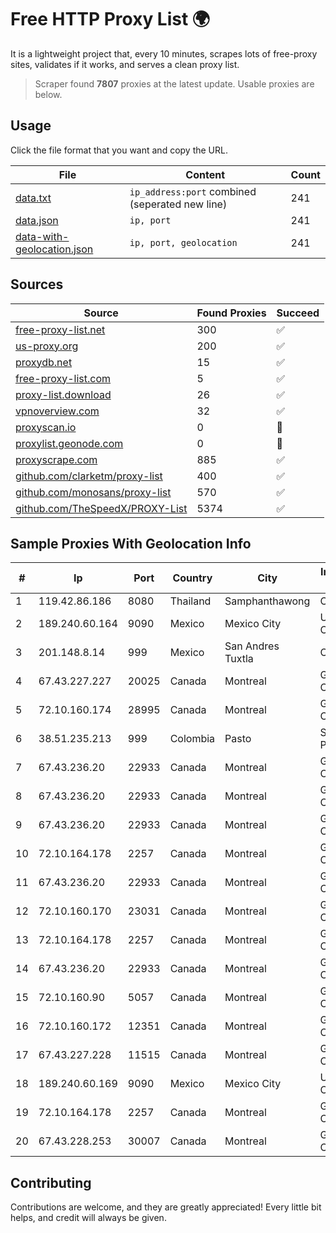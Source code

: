
# Free HTTP Proxy List 🌍

It is a lightweight project that, every 10 minutes, scrapes lots of free-proxy sites, validates if it works, and serves a clean proxy list.


> Scraper found **7807** proxies at the latest update. Usable proxies are below.

## Usage

Click the file format that you want and copy the URL.


|File|Content|Count|
|----|-------|-----|
|[data.txt](https://raw.githubusercontent.com/themiralay/Proxy-List-World/master/data.txt)|`ip_address:port` combined (seperated new line)|241|
|[data.json](https://raw.githubusercontent.com/themiralay/Proxy-List-World/master/data.json)|`ip, port`|241|
|[data-with-geolocation.json](https://raw.githubusercontent.com/themiralay/Proxy-List-World/master/data-with-geolocation.json)|`ip, port, geolocation`|241|

## Sources

|Source|Found Proxies|Succeed|
|------|-------------|-------|
|[free-proxy-list.net](https://free-proxy-list.net)|300|✅|
|[us-proxy.org](https://www.us-proxy.org)|200|✅|
|[proxydb.net](http://proxydb.net)|15|✅|
|[free-proxy-list.com](https://free-proxy-list.com/?page=&port=&type%5B%5D=http&type%5B%5D=https&up_time=0&search=Search)|5|✅|
|[proxy-list.download](https://www.proxy-list.download/HTTP)|26|✅|
|[vpnoverview.com](https://vpnoverview.com/privacy/anonymous-browsing/free-proxy-servers)|32|✅|
|[proxyscan.io](https://www.proxyscan.io)|0|🚫|
|[proxylist.geonode.com](https://proxylist.geonode.com/api/proxy-list?limit=300&page=1&sort_by=lastChecked&sort_type=desc&protocols=http,https)|0|🚫|
|[proxyscrape.com](https://api.proxyscrape.com/v2/?request=displayproxies&protocol=http&timeout=10000&country=all&ssl=all&anonymity=all)|885|✅|
|[github.com/clarketm/proxy-list](https://raw.githubusercontent.com/clarketm/proxy-list/master/proxy-list-raw.txt)|400|✅|
|[github.com/monosans/proxy-list](https://raw.githubusercontent.com/monosans/proxy-list/main/proxies/http.txt)|570|✅|
|[github.com/TheSpeedX/PROXY-List](https://raw.githubusercontent.com/TheSpeedX/PROXY-List/master/http.txt)|5374|✅|


## Sample Proxies With Geolocation Info

|#|Ip|Port|Country|City|Internet Service Provider|
|-|--|----|-------|----|-------------------------|
|1|119.42.86.186|8080|Thailand|Samphanthawong|CAT-BB|
|2|189.240.60.164|9090|Mexico|Mexico City|Uninet S.A. de C.V.|
|3|201.148.8.14|999|Mexico|San Andres Tuxtla|Operbes|
|4|67.43.227.227|20025|Canada|Montreal|GloboTech Communications|
|5|72.10.160.174|28995|Canada|Montreal|GloboTech Communications|
|6|38.51.235.213|999|Colombia|Pasto|SP SISTEMAS PALACIOS LTDA|
|7|67.43.236.20|22933|Canada|Montreal|GloboTech Communications|
|8|67.43.236.20|22933|Canada|Montreal|GloboTech Communications|
|9|67.43.236.20|22933|Canada|Montreal|GloboTech Communications|
|10|72.10.164.178|2257|Canada|Montreal|GloboTech Communications|
|11|67.43.236.20|22933|Canada|Montreal|GloboTech Communications|
|12|72.10.160.170|23031|Canada|Montreal|GloboTech Communications|
|13|72.10.164.178|2257|Canada|Montreal|GloboTech Communications|
|14|67.43.236.20|22933|Canada|Montreal|GloboTech Communications|
|15|72.10.160.90|5057|Canada|Montreal|GloboTech Communications|
|16|72.10.160.172|12351|Canada|Montreal|GloboTech Communications|
|17|67.43.227.228|11515|Canada|Montreal|GloboTech Communications|
|18|189.240.60.169|9090|Mexico|Mexico City|Uninet S.A. de C.V.|
|19|72.10.164.178|2257|Canada|Montreal|GloboTech Communications|
|20|67.43.228.253|30007|Canada|Montreal|GloboTech Communications|



## Contributing

Contributions are welcome, and they are greatly appreciated! Every
little bit helps, and credit will always be given.

